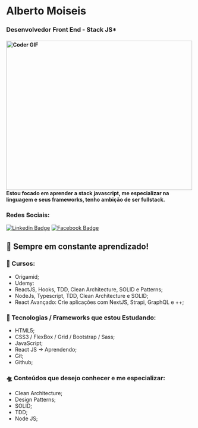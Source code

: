 
<!--
**albertomoiseisdev/albertomoiseisdev** is a ✨ _special_ ✨ repository because its `README.md` (this file) appears on your GitHub profile.

## Hi there! <img src="https://raw.githubusercontent.com/iampavangandhi/iampavangandhi/master/gifs/Hi.gif" width="30px"></h2>
Here are some ideas to get you started:

### Hey,

- 🔭 I’m currently working on ...
- 🌱 I’m currently learning ...
- 👯 I’m looking to collaborate on ...
- 🤔 I’m looking for help with ...
- 💬 Ask me about ...
- 📫 How to reach me: ...
- 😄 Pronouns: ...
- ⚡ Fun fact: ...
-->
# Alberto Moiseis
<h3 align="left">
 <abc>
  Desenvolvedor Front End - Stack JS* 
 </abc>
</h3> 
<h4 align="left">
 <abc>
  <img src="https://media.giphy.com/media/SWoSkN6DxTszqIKEqv/giphy.gif" alt="Coder GIF" width="500" height="400"><br>
  Estou focado em aprender a stack javascript, me especializar na linguagem e seus frameworks, tenho ambição de ser fullstack.
 </abc>
</h4> 

### Redes Sociais: 

[![Linkedin Badge](https://img.shields.io/badge/-albertomoiseis-3b5998?style=flat-square&logo=Linkedin&logoColor=white&link=https://www.linkedin.com/in/alberto-moiseis/)](https://www.linkedin.com/in/alberto-moiseis/) 
[![Facebook Badge](https://img.shields.io/badge/-albertomoiseis-3b5998?style=flat-square&labelColor=3b5998&logo=facebook&logoColor=white&link=https://www.facebook.com/albertomoiseis.dev)](https://www.facebook.com/albertomoiseis.dev)

## 🚀 Sempre em constante aprendizado!
### 🚀 Cursos:

- Origamid;<br>
- Udemy:<br>
 - ReactJS, Hooks, TDD, Clean Architecture, SOLID e Patterns;<br>
 - NodeJs, Typescript, TDD, Clean Architecture e SOLID;<br>
 - React Avançado: Crie aplicações com NextJS, Strapi, GraphQL e ++;<br>

### 🎯 Tecnologias / Frameworks que estou Estudando:

- HTML5;<br>
- CSS3 / FlexBox / Grid / Bootstrap / Sass;<br>
- JavaScript;<br>
- React JS -> Aprendendo;<br>
- Git;<br>
- Github;<br>

### 🛸 Conteúdos que desejo conhecer e me especializar:

- Clean Architecture;<br>
- Design Patterns;<br>
- SOLID;<br>
- TDD;<br>
- Node JS; <br>

